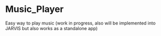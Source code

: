 # Music_Player
Easy way to play music (work in progress, also will be implemented into JARVIS but also works as a standalone app)
